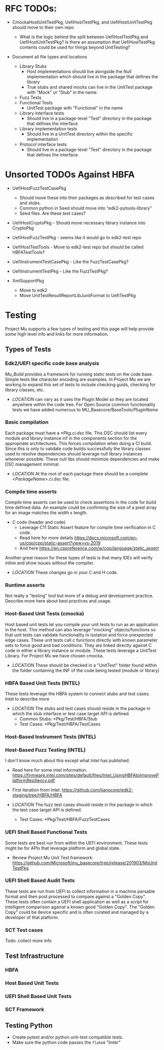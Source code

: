# RFC TODOs:

- CmockaHostUnitTestPkg, UefiHostTestPkg, and UefiHostUnitTestPkg should move to their own repo
  - What is the logic behind the split between UefiHostTestPkg and UefiHostUnitTestPkg? Is there an assumption that UefiHostTestPkg contents could be used for things beyond UnitTesting?

- Document all file types and locations
  - Library Stubs
    - Host implementations should live alongside the Null implementation which should live in the package that defines the library
    - True stubs and shared mocks can live in the UnitTest package with "Mock" or "Stub" in the name.
  - Fuzz Tests
  - Functional Tests
    - UnitTest package with "Functional" in the name
  - Library interface tests
    - Should live in a package-level "Test" directory in the package that defines the interface
  - Library implementation tests
    - Should live in a UnitTest directory within the specific implementation
  - Protocol interface tests
    - Should live in a package-level "Test" directory in the package that defines the interface

# Unsorted TODOs Against HBFA

- UefiHostFuzzTestCasePkg
  - Should move these into their packages as described for test cases and stubs.  
  - Common python in Seed should move into “edk2-pytools-library”
  - Seed files.  Are these test cases?  

- UefiHostCryptoPkg -  Should move necessary library instance into CryptoPkg

- UefiHostFuzzTestPkg - seems like it would go to edk2-test repo

- UefiHostTestTools - Move to edk2-test repo but should be called HBFATestTools?  

- UefiInstrumentTestCasePkg - Like the FuzzTestCasePkg?

- UefiInstrumentTestPkg - Like the FuzzTestPkg?  

- XmlSupportPkg
  - Move to edk2
  - Move UnitTestResultReportLibJunitFormat to UefiTestPkg


# Testing

Project Mu supports a few types of testing and this page will help provide some high level info and links for more information.  

## Types of Tests

### Edk2/UEFI specific code base analysis

*Mu_Build* provides a framework for running static tests on the code base.  Simple tests like character encoding are examples.  In Project Mu we are working to expand this set of tests to include checking guids, checking for library classes, etc.

* *LOCATION* can vary as it uses the Plugin Model so they are located anywhere within the code tree.  For Open Source common functionality tests we have added numerous to MU_Basecore/BaseTools/*PluginName*

### Basic compilation

Each package must have a _*Pkg.ci.dsc_ file.  This DSC should list every module and library instance inf in the components section for the appropriate architectures.  This forces compilation when doing a CI build.  Since this is only to validate code builds successfully the library classes used to resolve dependencies should leverage null library instances whenever possible.  These null libs should minimize dependencies and make DSC management minimal. 

* *LOCATION* At the root of each package there should be a complete \<*PackageName*\>.ci.dsc file.  

### Compile time asserts

Compile time asserts can be used to check assertions in the code for build time defined data.  An example could be confirming the size of a pixel array for an image matches the width x length.  

* C code (header and code)
  * Leverage C11 Static Assert feature for compile time verification in C code.
  * Read here for more details https://docs.microsoft.com/en-us/cpp/cpp/static-assert?view=vs-2019
  * And here https://en.cppreference.com/w/cpp/language/static_assert

Another great reason for these types of tests is that many IDEs will verify inline and show issues without the compiler.  

* *LOCATION* These changes go in your C and H code.  
  
### Runtime asserts

Not really a "testing" tool but more of a debug and development practice.  Describe more here about best practices and usage.  

### Host-Based Unit Tests (cmocka)

Host based unit tests let you compile your unit tests to run as an application in the host.  This method can also leverage "mocking" objects/functions so that unit tests can validate functionality in isolation and force unexpected edge cases.  These unit tests call c functions directly with known parameter sets to force good and bad conditions.  They are linked directly against C code in either a library instance or module. These tests leverage a UnitTest Library.  For Project Mu we have chosen cmocka.

* *LOCATION* These should be checked in a "UnitTest" folder found within the folder containing the INF of the code being tested (module or library)

### HBFA Based Unit Tests (INTEL)

These tests leverage the HBFA system to connect stubs and test cases.  
Intel to describe more

* *LOCATION* The stubs and test cases should reside in the package in which the stub interface or test case target API is defined.  
  * Common Stubs: \*Pkg/Test/HBFA/Stub
  * Test Cases: \*Pkg/Test/HBFA/TestCases

### Host-Based Instrument Tests (INTEL)

### Host-Based Fuzz Testing (INTEL)

I don't know much about this except what Intel has published.

* Read here for some intel information. https://firmware.intel.com/sites/default/files/Intel_UsingHBFAtoImprovePlatformResiliency.pdf
* First iteration from Intel: https://github.com/tianocore/edk2-staging/tree/HBFA/HBFA 

* *LOCATION* The fuzz test cases should reside in the package in which the test case target API is defined.  
  * Test Cases: \*Pkg/Test/HBFA/FuzzTestCases

### UEFI Shell Based Functional Tests

Some tests are best run from within the UEFI environment.  These tests might be for APIs that leverage platform and global state.

* Review Project Mu Unit Test framework: https://github.com/Microsoft/mu_basecore/tree/release/201903/MsUnitTestPkg

### UEFI Shell Based Audit Tests

These tests are run from UEFI to collect information in a machine parsable format and then post processed to compare against a "Golden Copy".  These tests often contain a UEFI shell application as well as a script for intelligent comparison against a known good "Golden Copy".  The "Golden Copy" could be device specific and is often curated and managed by a developer of that platform.

### SCT Test cases

Todo: collect more info

## Test Infrastructure

### HBFA

### Host Based Unit Tests

### UEFI Shell Based Unit Tests

### SCT Framework

## Testing Python

* Create pytest and/or python unit-test compatible tests.
* Make sure the python code passes the `flake8` "linter"
